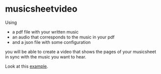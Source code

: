 # musicsheetvideo

Using
- a pdf file with your written music
- an audio that corresponds to the music in your pdf
- and a json file with some configuration

you will be able to create a video that shows the pages of your musicsheet in sync with the music you want to hear. 

Look at this [example](https://youtu.be/Hf5nikZDXBg).

